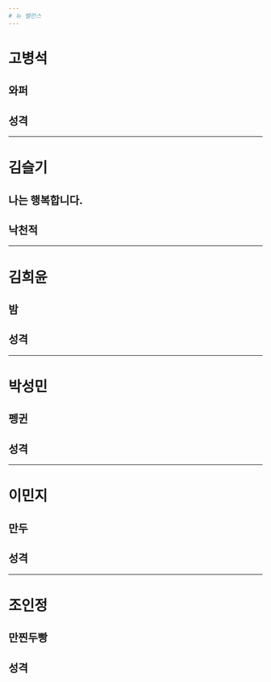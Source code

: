 ```yaml
---
# 뉴 밸런스
---
```

# 고병석
## 와퍼
## 성격
---
# 김슬기
## 나는 행복합니다.
## 낙천적
---
# 김희윤
## 밤
## 성격
---
# 박성민
## 펭귄
## 성격
---
# 이민지
## 만두
## 성격
---
# 조인정
## 만찐두빵
## 성격
